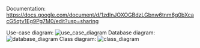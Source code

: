 Documentation:
https://docs.google.com/document/d/1zdInJOXOGBdzLGbnw6tnm6g0bXcacG5qtv1Eg9Pg7M0/edit?usp=sharing

Use-case diagram:
![use_case_diagram](https://github.com/revel111/Quizzzin/assets/94068009/47488f57-2cb6-46d7-b1e4-aaa35094b17f)
Database diagram:
![database_diagram](https://github.com/revel111/Quizzzin/assets/94068009/0d45f9c3-02d7-4cd9-960e-273428ce7b3e)
Class diagram:
![class_diagram](https://github.com/revel111/Quizzzin/assets/94068009/edaf5647-f412-4aa3-8226-bd24ccf3be0c)
